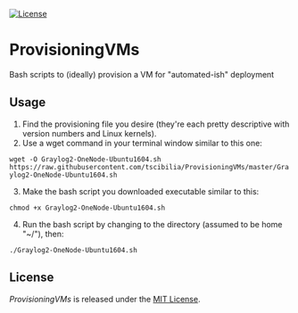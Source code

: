 [![License](https://img.shields.io/github/license/mashape/apistatus.svg)](https://choosealicense.com/licenses/mit/)

# ProvisioningVMs
Bash scripts to (ideally) provision a VM for "automated-ish" deployment

## Usage
1. Find the provisioning file you desire (they're each pretty descriptive with version numbers and Linux kernels).
2. Use a wget command in your terminal window similar to this one: 

`wget -O Graylog2-OneNode-Ubuntu1604.sh https://raw.githubusercontent.com/tscibilia/ProvisioningVMs/master/Graylog2-OneNode-Ubuntu1604.sh`

3. Make the bash script you downloaded executable similar to this:

`chmod +x Graylog2-OneNode-Ubuntu1604.sh`

4. Run the bash script by changing to the directory (assumed to be home "~/"), then:

`./Graylog2-OneNode-Ubuntu1604.sh`

## License
_ProvisioningVMs_ is released under the [MIT License](LICENSE).
